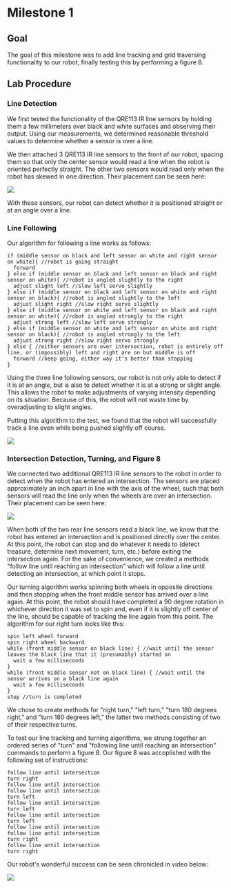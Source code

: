 # Milestone 1

## Goal
The goal of this milestone was to add line tracking and grid traversing functionality to our robot, finally testing this by performing a figure 8.

## Lab Procedure
### Line Detection
We first tested the functionality of the QRE113 IR line sensors by holding them a few millimeters over black and white surfaces and observing their output. Using our measurements, we determined reasonable threshold values to determine whether a sensor is over a line.

We then attached 3 QRE113 IR line sensors to the front of our robot, spacing them so that only the center sensor would read a line when the robot is oriented perfectly straight. The other two sensors would read only when the robot has skewed in one direction. Their placement can be seen here:

![](./image/milestone1/1_2.jpg)

With these sensors, our robot can detect whether it is positioned straight or at an angle over a line.

### Line Following
Our algorithm for following a line works as follows:
```Arduino
if (middle sensor on black and left sensor on white and right sensor on white){ //robot is going straight
  forward
} else if (middle sensor on black and left sensor on black and right sensor on white){ //robot is angled slightly to the right
  adjust slight left //slow left servo slightly
} else if (middle sensor on black and left sensor on white and right sensor on black){ //robot is angled slightly to the left
  adjust slight right //slow right servo slightly
} else if (middle sensor on white and left sensor on black and right sensor on white){ //robot is angled strongly to the right
  adjust strong left //slow left servo strongly
} else if (middle sensor on white and left sensor on white and right sensor on black){ //robot is angled strongly to the left
  adjust strong right //slow right servo strongly
} else { //either sensors are over intersection, robot is entirely off line, or (impossibly) left and right are on but middle is off
  forward //keep going, either way it's better than stopping
}
```
Using the three line following sensors, our robot is not only able to detect if it is at an angle, but is also to detect whether it is at a strong or slight angle. This allows the robot to make adjustments of varying intensity depending on its situation. Because of this, the robot will not waste time by overadjusting to slight angles.

Putting this algorithm to the test, we found that the robot will successfully track a line even while being pushed slightly off course.

[![](./image/milestone1/1_1.jpg)](https://youtu.be/nTEPqP1qgJY)

### Intersection Detection, Turning, and Figure 8
We connected two additional QRE113 IR line sensors to the robot in order to detect when the robot has entered an intersection. The sensors are placed approximately an inch apart in line with the axis of the wheel, such that both sensors will read the line only when the wheels are over an intersection. Their placement can be seen here:

![](./image/milestone1/1_3.jpg)

When both of the two rear line sensors read a black line, we know that the robot has entered an intersection and is positioned directly over the center. At this point, the robot can stop and do whatever it needs to (detect treasure, determine next movement, turn, etc.) before exiting the intersection again. For the sake of convenience, we created a methods "follow line until reaching an intersection" which will follow a line until detecting an intersection, at which point it stops.

Our turning algorithm works spinning both wheels in opposite directions and then stopping when the front middle sensor has arrived over a line again. At this point, the robot should have completed a 90 degree rotation in whichever direction it was set to spin and, even if it is slightly off center of the line, should be capable of tracking the line again from this point. The algorithm for our right turn looks like this:
```Arduino
spin left wheel forward
spin right wheel backward
while (front middle sensor on black line) { //wait until the sensor leaves the black line that it (presumably) started on
  wait a few milliseconds
}
while (front middle sensor not on black line) { //wait until the sensor arrives on a black line again
  wait a few milliseconds
}
stop //turn is completed
```
We chose to create methods for "right turn," "left turn," "turn 180 degrees right," and "turn 180 degrees left," the latter two methods consisting of two of their respective turns.

To test our line tracking and turning algorithms, we strung together an ordered series of "turn" and "following line until reaching an intersection" commands to perform a figure 8. Our figure 8 was accoplished with the following set of instructions:
```Arduino
follow line until intersection
turn right
follow line until intersection
follow line until intersection
turn left
follow line until intersection
turn left
follow line until intersection
turn left
follow line until intersection
follow line until intersection
turn right
follow line until intersection
turn right
```

Our robot's wonderful success can be seen chronicled in video below:

[![](./image/milestone1/1_4.jpg)](https://youtu.be/NfCRnDHCJfM)
